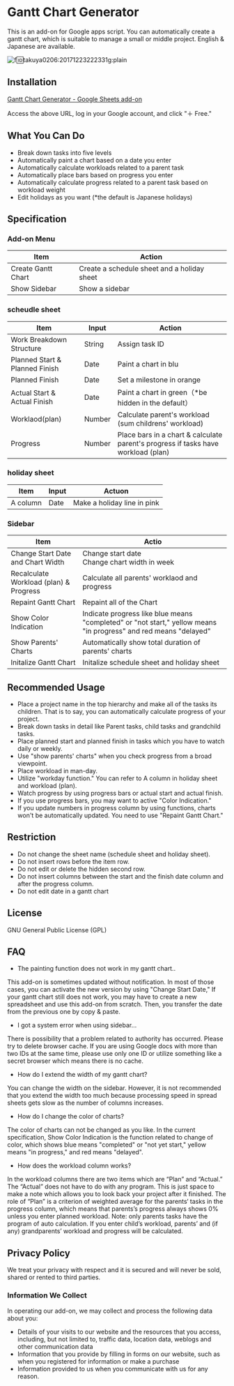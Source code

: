 



# Gantt Chart Generator
This is an add-on for Google apps script. You can automatically create a gantt chart, which is suitable to manage a small or middle project. English & Japanese are available.



![f:id:takuya0206:20171223222331g:plain](https://cdn-ak.f.st-hatena.com/images/fotolife/t/takuya0206/20171223/20171223222331.gif)


## Installation

[Gantt Chart Generator - Google Sheets add-on](https://chrome.google.com/webstore/detail/gantt-chart-generator/bnaicalmdphddkedcgchnfbjohmhdgni?utm_source=permalink)

Access the above URL, log in your Google account, and click "＋ Free."


## What You Can Do

* Break down tasks into five levels
* Automatically paint a chart based on a date you enter
* Automatically calculate workloads related to a parent task
* Automatically place bars based on progress you enter
* Automatically calculate progress related to a parent task based on workload weight
* Edit holidays as you want (*the default is Japanese holidays)


## Specification

### Add-on Menu

Item         | Action
---------- | -------------------------
Create Gantt Chart | Create a schedule sheet and a holiday sheet
Show Sidebar   | Show a sidebar

### scheudle sheet

Item           | Input  | Action
------------ | --- | ----------------------------------------
Work Breakdown Structure    | String | Assign task ID
Planned Start & Planned Finish | Date  | Paint a chart in blu
Planned Finish         | Date  | Set a milestone in orange
Actual Start & Actual Finish | Date  | Paint a chart in green（*be hidden in the default）
Worklaod(plan)        | Number  | Calculate parent's workload (sum childrens' workload)
Progress           | Number  | Place bars in a chart & calculate parent's progress if tasks have workload (plan)


### holiday sheet

Item | Input | Actuon
-- | -- | -------------------
A column | Date | Make a holiday line in pink

### Sidebar

Item           | Actio
------------ | --------------------------
Change Start Date and Chart Width       | Change start date<br />Change chart width in week
Recalculate Workload (plan) & Progress | Calculate all parents' worklaod and progress
Repaint Gantt Chart | Repaint all of the Chart
Show Color Indication      | Indicate progress like blue means "completed" or "not start," yellow means "in progress" and red means "delayed"
Show Parents' Charts      | Automatically show total duration of parents' charts
Initalize Gantt Chart          | Initalize schedule sheet and holiday sheet

## Recommended Usage

* Place a project name in the top hierarchy and make all of the tasks its children. That is to say, you can automatically calculate progress of your project.
* Break down tasks in detail like Parent tasks, child tasks and grandchild tasks.
* Place planned start and planned finish in tasks which you have to watch daily or weekly.
* Use "show parents' charts" when you check progress from a broad viewpoint.
* Place workload in man-day.
* Utilize "workday function." You can refer to A column in holiday sheet and workload (plan).
* Watch progress by using progress bars or actual start and actual finish.
* If you use progress bars, you may want to active "Color Indication."
* If you update numbers in progress column by using functions, charts won't be automatically updated. You need to use "Repaint Gantt Chart."

## Restriction

* Do not change the sheet name (schedule sheet and holiday sheet).
* Do not insert rows before the item row.
* Do not edit or delete the hidden second row.
* Do not insert columns between the start and the finish date column and after the progress column.
* Do not edit date in a gantt chart

## License
GNU General Public License (GPL)

## FAQ

 - The painting function does not work in my gantt chart..

This add-on is sometimes updated without notification. In most of those cases, you can activate the new version by using "Change Start Date," If your gantt chart still does not work, you may have to create a new spreadsheet and use this add-on from scratch. Then, you transfer the date from the previous one by copy & paste.

 - I got a system error when using sidebar...

There is possibility that a problem related to authority has occurred. Please try to delete browser cache. If you are using Google docs with more than two IDs at the same time, please use only one ID or utilize something like a secret browser which means there is no cache.

 - How do I extend the width of my gantt chart?

You can change the width on the sidebar. However, it is not recommended that you extend the width too much because processing speed in spread sheets gets slow as the number of columns increases.


 - How do I change the color of charts?

The color of charts can not be changed as you like. In the current specification,  Show Color Indication is the function related to change of color, which shows blue means "completed" or "not yet start," yellow means "in progress," and red means "delayed".


 - How does the workload column works?

In the workload columns there are two items which are “Plan” and “Actual.” The “Actual” does not have to do with any program. This is just space to make a note which allows you to look back your project after it finished.
The role of “Plan” is a criterion of weighted average for the parents‘ tasks in the progress column, which means that parents’s progress always shows 0% unless you enter planned workload.
Note: only parents tasks have the program of auto calculation. If you enter child’s workload, parents’ and (if any) grandparents’ workload and progress will be calculated.





## Privacy Policy
We treat your privacy with respect and it is secured and will never be sold, shared or rented to third parties.

### Information We Collect
In operating our add-on, we may collect and process the following data about you:

* Details of your visits to our website and the resources that you access, including, but not limited to, traffic data, location data, weblogs and other communication data
* Information that you provide by filling in forms on our website, such as when you registered for information or make a purchase
* Information provided to us when you communicate with us for any reason.